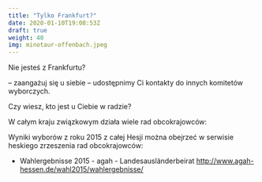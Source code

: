 ```yaml
---
title: "Tylko Frankfurt?"
date: 2020-01-10T19:08:53Z
draft: true
weight: 40
img: minotaur-offenbach.jpeg
---
```

Nie jesteś z Frankfurtu?

– zaangażuj się u siebie – udostępnimy Ci kontakty do innych komitetów wyborczych.

Czy wiesz, kto jest u Ciebie w radzie?

<!--more-->
W całym kraju związkowym działa wiele rad obcokrajowców:

Wyniki wyborów z roku 2015 z całej Hesji można obejrzeć w serwisie heskiego
zrzeszenia rad obcokrajowców:

* Wahlergebnisse 2015 - agah - Landesausländerbeirat 
  http://www.agah-hessen.de/wahl2015/wahlergebnisse/
